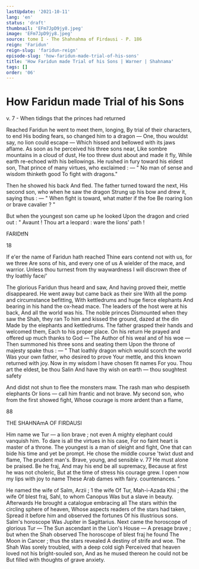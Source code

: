 ```yaml
---
lastUpdate: '2021-10-11'
lang: 'en'
status: 'draft'
thumbnail: 'EFm7JpD9jy8.jpeg'
image: 'EFm7JpD9jy8.jpeg'
source: tome I - The Shahnahma of Firdausi - P. 186
reign: 'Faridun'
reign-slug: 'faridun-reign'
episode-slug: 'how-faridun-made-trial-of-his-sons'
title: 'How Faridun made Trial of his Sons | Warner | Shahnama'
tags: []
order: '06'
---
```


<!-- LTeX: language=en -->

# How Faridun made Trial of his Sons

v. 7 - When tidings that the princes had returned

Reached Faridun he went to meet them, longing,
By trial of their characters, to end
His boding fears, so changed him to a dragon —
One, thou wouldst say, no lion could escape —
Which hissed and bellowed with its jaws aflame.
As soon as he perceived his three sons near,
Like sombre mountains in a cloud of dust,
He too threw dust about and made it fly,
While earth re-echoed with his bellowings.
He rushed in fury toward his eldest son,
That prince of many virtues, who exclaimed : —
" No man of sense and wisdom thinketh good
To fight with dragons."

Then he showed his back
And fled. The father turned toward the next,
His second son, who when he saw the dragon
Strung up his bow and drew it, saying thus : —
" When fight is toward, what matter if the foe
Be roaring lion or brave cavalier ? "

But when the youngest son came up he looked
Upon the dragon and cried out : " Avaunt !
Thou art a leopard : ware the lions' path !

FARIDtfN

18

If e'er the name of Faridun hath reached
Thine ears contend not with us, for we three
Are sons of his, and every one of us
A wielder of the mace, and warrior.
Unless thou turnest from thy waywardness
I will discrown thee of thy loathly face/'

The glorious Faridun thus heard and saw,
And having proved their, mettle disappeared.
He went away but came back as their sire
With all the pomp and circumstance befitting,
With kettledrums and huge fierce elephants
And bearing in his hand the ox-head mace.
The leaders of the host were at his back,
And all the world was his. The noble princes
Dismounted when they saw the Shah, they ran
To him and kissed the ground, dazed at the din
Made by the elephants and kettledrums.
The father grasped their hands and welcomed them,
Each to his proper place. On his return
He prayed and offered up much thanks to God —
The Author of his weal and of his woe —
Then summoned his three sons and seating them
Upon the throne of majesty spake thus : —
" That loathly dragon which would scorch the world
Was your own father, who desired to prove
Your mettle, and this known returned with joy.
Now in my wisdom I have chosen fit names
For you. Thou art the eldest, be thou Salin
And have thy wish on earth — thou soughtest
safety

And didst not shun to flee the monsters maw.
The rash man who despiseth elephants
Or lions — call him frantic and not brave.
My second son, who from the first showed fight,
Whose courage is more ardent than a flame,

88

THE SHAHNAmA OF FIRDAUSI

Him name we Tur — a lion brave ; not even
A mighty elephant could vanquish him.
To dare is all the virtues in his case,
For no faint heart is master of a throne.
The youngest is a man of sleight and fight,
One that can bide his time and yet be prompt.
He chose the middle course 'twixt dust and flame,
The prudent man's. Brave, young, and sensible
v. 77 He must alone be praised. Be he fraj,
And may his end be all supremacy,
Because at first he was not choleric,
But at the time of stress his courage grew.
I open now my lips with joy to name
These Arab dames with fairy. countenances. "

He named the wife of Salm, Arzii ; 1 the wife
Of Tur, Mah-i-Azada Khii ; the wife
Of blest fraj, Sahl, to whom Canopus
Was but a slave in beauty. Afterwards
He brought a catalogue embracing all
The stars within the circling sphere of heaven,
Whose aspects readers of the stars had taken,
Spread it before him and observed the fortunes
Of his illustrious sons. Salm's horoscope
Was Jupiter in Sagittarius.
Next came the horoscope of glorious Tur —
The Sun ascendant in the Lion's House —
A presage brave ; but when the Shah observed
The horoscope of blest fraj he found
The Moon in Cancer ; thus the stars revealed
A destiny of strife and woe. The Shah
Was sorely troubled, with a deep cold sigh
Perceived that heaven loved not his bright-souled son,
And as he mused thereon he could not be
But filled with thoughts of grave anxiety.
